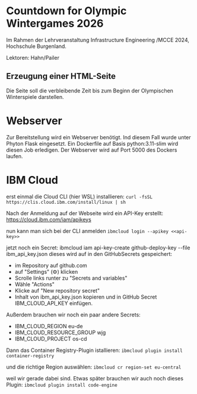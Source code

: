 # Countdown for Olympic Wintergames 2026

Im Rahmen der Lehrveranstaltung Infrastructure Engineering /MCCE 2024, Hochschule Burgenland.

Lektoren: Hahn/Pailer

## Erzeugung einer HTML-Seite
Die Seite soll die verbleibende Zeit bis zum Beginn der Olympischen Winterspiele darstellen.

# Webserver
Zur Bereitstellung wird ein Webserver benötigt. Ind diesem Fall wurde unter Phyton Flask eingesetzt.
Ein Dockerfile auf Basis python:3.11-slim wird diesen Job erledigen. Der Webserver wird auf Port 5000 des Dockers laufen.

# IBM Cloud
erst einmal die Cloud CLI (hier WSL) installieren:
```curl -fsSL https://clis.cloud.ibm.com/install/linux | sh```

Nach der Anmeldung auf der Webseite wird ein API-Key erstellt: https://cloud.ibm.com/iam/apikeys

nun kann man sich bei der CLI anmelden
```ibmcloud login --apikey <<api-key>>```

jetzt noch ein Secret:
ibmcloud iam api-key-create github-deploy-key --file ibm_api_key.json
dieses wird auf in den GitHubSecrets gespeichert:
- im Repository auf github.com
- auf "Settings" (⚙️) klicken
- Scrolle links runter zu "Secrets and variables"
- Wähle "Actions"
- Klicke auf "New repository secret"
- Inhalt von ibm_api_key.json kopieren und in GitHub Secret IBM_CLOUD_API_KEY einfügen.

Außerdem brauchen wir noch ein paar andere Secrets:
- IBM_CLOUD_REGION	eu-de
- IBM_CLOUD_RESOURCE_GROUP  wjg
- IBM_CLOUD_PROJECT os-cd

Dann das Container Registry-Plugin istallieren:
```ibmcloud plugin install container-registry```

und die richtige Region auswählen:
```ibmcloud cr region-set eu-central```

weil wir gerade dabei sind. Etwas später brauchen wir auch noch dieses Plugin:
```ibmcloud plugin install code-engine```



